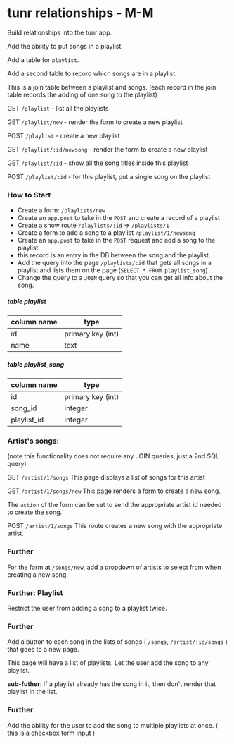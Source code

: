 # tunr relationships - M-M

Build relationships into the tunr app.

Add the ability to put songs in a playlist.

Add a table for `playlist`.

Add a second table to record which songs are in a playlist.

This is a join table between a playlist and songs. (each record in the join table records the adding of one song to the playlist)

GET `/playlist` - list all the playlists

GET `/playlist/new` - render the form to create a new playlist

POST `/playlist` - create a new playlist

GET `/playlist/:id/newsong` - render the form to create a new playlist

GET `/playlist/:id` - show all the song titles inside this playlist

POST `/playlist/:id` - for this playlist, put a single song on the playlist

### How to Start

- Create a form: `/playlists/new`
- Create an `app.post` to take in the `POST` and create a record of a playlist
- Create a show route `/playlists/:id` => `/playlists/1`
- Create a form to add a song to a playlist `/playlist/1/newsong`
- Create an `app.post` to take in the `POST` request and add a song to the playlist.
- this record is an entry in the DB between the song and the playlist.
- Add the query into the page `/playlists/:id` that gets all songs in a playlist and lists them on the page (`SELECT * FROM playlist_song`)
- Change the query to a `JOIN` query so that you can get all info about the song.

##### table playlist

| column name  | type |
|--------------|------|
| id   | primary key (int) |
| name | text |

##### table playlist_song

| column name  | type |
|--------------|------|
| id   | primary key (int) |
| song_id | integer |
| playlist_id | integer |


### Artist's songs:

(note this functionality does not require any JOIN queries, just a 2nd SQL query)

GET `/artist/1/songs`
This page displays a list of songs for this artist

GET `/artist/1/songs/new`
This page renders a form to create a new song.

The `action` of the form can be set to send the appropriate artist id needed to create the song.

POST `/artist/1/songs`
This route creates a new song with the appropriate artist.


### Further
For the form at `/songs/new`, add a dropdown of artists to select from when creating a new song.

### Further: Playlist
Restrict the user from adding a song to a playlist twice.

### Further
Add a button to each song in the lists of songs ( `/songs`, `/artist/:id/songs` ) that goes to a new page.

This page will have a list of playlists. Let the user add the song to any playlist.

**sub-futher**: If a playlist already has the song in it, then don't render that playlist in the list.

### Further
Add the ability for the user to add the song to multiple playlists at once. ( this is a checkbox form input )
